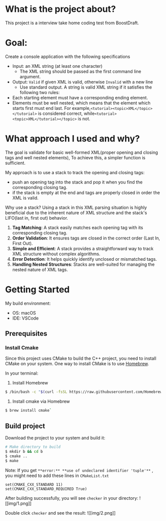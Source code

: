 # What is the project about?
This project is a interview take home coding test from BoostDraft. 
# Goal: 
Create a console application with the following specifications
- Input: an XML string (at least one character)
    - The XML string should be passed as the first command line argument.
- Output: `Valid` if given XML is valid, otherwise `Invalid` with a new line
    - Use standard output.
A string is valid XML string if it satisfies the following two rules:
- Each starting element must have a corresponding ending element.
- Elements must be well nested, which means that the element which starts first must end last.
  For example,`<tutorial><topic>XML</topic></tutorial>` is considered correct, while`<tutorial><topic>XML</tutorial></topic>` is not.

# What approach I used and why?
The goal is validate for basic well-formed XML(proper opening and closing tags and well nested elements), To achieve this, a simpler function is sufficient.

My approach is to use a stack to track the opening and closing tags:
- push an opening tag into the stack and pop it when you find the corresponding closing tag.
- if the stack is empty at the end and tags are properly closed in order the XML is valid.

Why use a stack?
Using a stack in this XML parsing situation is highly beneficial due to the inherent nature of XML structure and the stack's LIFO(last in, first out) behavior.
1. **Tag Matching**: A stack easily matches each opening tag with its corresponding closing tag.
2. **Order Validation**: It ensures tags are closed in the correct order (Last In, First Out).
3. **Simple and Efficient**: A stack provides a straightforward way to track XML structure without complex algorithms.
4. **Error Detection**: It helps quickly identify unclosed or mismatched tags.
5. **Handling Nested Structures**: Stacks are well-suited for managing the nested nature of XML tags.

# Getting Started
My build environment:
- OS: macOS
- IDE: VSCode 

## Prerequisites
### Install Cmake 
Since this project uses CMake to build the C++ project, you need to install CMake on your system.
One way to install CMake is to use [Homebrew](https://brew.sh/).

In your terminal:
1. Install Homebrew
```sh
$ /bin/bash -c "$(curl -fsSL https://raw.githubusercontent.com/Homebrew/install/HEAD/install.sh)"
```
1. Install cmake via Homebrew
```sh
$ brew install cmake`
```

## Build project
Download the project to your system and build it:
```sh
# Make directory to build
$ mkdir b && cd b
$ cmake ..
$ make
```

Note: If you get `**error:** **use of undeclared identifier 'tuple'**` , you might need to add these lines in `CMakeList.txt`
```
set(CMAKE_CXX_STANDARD 11)
set(CMAKE_CXX_STANDARD_REQUIRED True)
```

After building successfully, you will see `checker` in your directory:
![[img/1.png]]

Double click `checker` and see the result:
![[img/2.png]]



